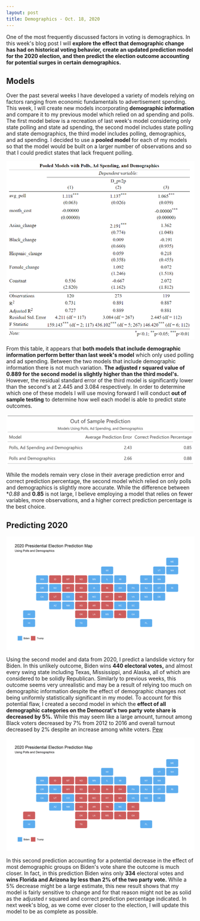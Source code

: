 ```yaml
---
layout: post
title: Demographics - Oct. 18, 2020
---
```


One of the most frequently discussed factors in voting is demographics. In this week's blog post I will **explore the effect that demographic change has had on historical voting behavior, create an updated prediction model for the 2020 election, and then predict the election outcome accounting for potential surges in certain demographics.** 

## Models

Over the past several weeks I have developed a variety of models relying on factors ranging from economic fundamentals to advertisement spending. This week, I will create new models incorporating **demographic information** and compare it to my previous model which relied on ad spending and polls. The first model below is a recreation of last week's model considering only state polling and state ad spending, the second model includes state polling and state demographics, the third model includes polling, demographics, and ad spending. I decided to use a **pooled model** for each of my models so that the model would be built on a larger number of observations and so that I could predict states that lack frequent polling. 

![picture](../images/stargazer.png)

From this table, it appears that **both models that include demographic information perform better than last week's model** which only used polling and ad spending. Between the two models that include demographic information there is not much variation. **The adjusted r squared value of 0.889 for the second model is slightly higher than the third model's.** However, the residual standard error of the third model is significantly lower than the second's at 2.445 and 3.084 respectively. In order to determine which one of these models I will use moving forward I will conduct **out of sample testing** to determine how well each model is able to predict state outcomes. 

![picture](../images/poll_dem_spend_gt.png)

While the models remain very close in their average prediction error and correct prediction percentage, the second model which relied on only polls and demographics is slightly more accurate. While the difference between **0.88* and **0.85** is not large, I believe employing a model that relies on fewer variables, more observations, and a higher correct prediction percentage is the best choice. 

## Predicting 2020

![picture](../images/poll_dem_predict.png)

Using the second model and data from 2020, I predict a landslide victory for Biden. In this unlikely outcome, Biden wins **440 electoral votes,** and almost every swing state including Texas, Mississippi, and Alaska, all of which are considered to be solidly Republican. Similarly to previous weeks, this outcome seems very unrealistic and may be a result of relying too much on demographic information despite the effect of demographic changes not being uniformly statistically significant in my model. To account for this potential flaw, I created a second model in which the **effect of all demographic categories on the Democrat's two party vote share is decreased by 5%.** While this may seem like a large amount, turnout among Black voters decreased by 7% from 2012 to 2016 and overall turnout decreased by 2% despite an increase among white voters. [Pew](https://www.pewresearch.org/fact-tank/2017/05/12/black-voter-turnout-fell-in-2016-even-as-a-record-number-of-americans-cast-ballots/) 

![picture](../images/surge_predict.png)

In this second prediction accounting for a potential decrease in the effect of most demographic groups on Biden's vote share the outcome is much closer. In fact, in this prediction Biden wins only **334** electoral votes and **wins Florida and Arizona by less than 2% of the two party vote.** While a 5% decrease might be a large estimate, this new result shows that my model is fairly sensitive to change and for that reason might not be as solid as the adjusted r squared and correct prediction percentage indicated. In next week's blog, as we come ever closer to the election, I will update this model to be as complete as possible. 
